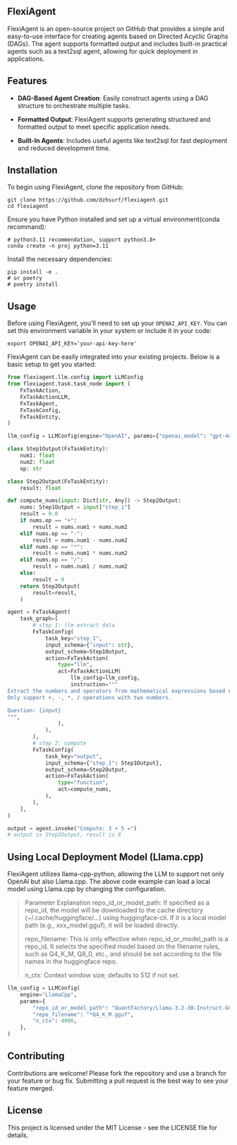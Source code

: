 FlexiAgent
-----------

FlexiAgent is an open-source project on GitHub that provides a simple and easy-to-use interface for creating agents based on Directed Acyclic Graphs (DAGs). The agent supports formatted output and includes built-in practical agents such as a text2sql agent, allowing for quick deployment in applications.

Features
--------

- **DAG-Based Agent Creation**: Easily construct agents using a DAG structure to orchestrate multiple tasks.

- **Formatted Output**: FlexiAgent supports generating structured and formatted output to meet specific application needs.

- **Built-In Agents**: Includes useful agents like text2sql for fast deployment and reduced development time.


Installation
------------

To begin using FlexiAgent, clone the repository from GitHub:
```shell
git clone https://github.com/dzhsurf/flexiagent.git
cd flexiagent
```

Ensure you have Python installed and set up a virtual environment(conda recommand):
```shell
# python3.11 recommendation, support python3.8+
conda create -n proj python=3.11 
```

Install the necessary dependencies:
```shell
pip install -e .
# or poetry
# poetry install
```


Usage
-----

Before using FlexiAgent, you'll need to set up your `OPENAI_API_KEY`. You can set this environment variable in your system or include it in your code:

```shell
export OPENAI_API_KEY='your-api-key-here' 
```

FlexiAgent can be easily integrated into your existing projects. Below is a basic setup to get you started:


```python
from flexiagent.llm.config import LLMConfig
from flexiagent.task.task_node import (
    FxTaskAction,
    FxTaskActionLLM,
    FxTaskAgent,
    FxTaskConfig,
    FxTaskEntity,
)

llm_config = LLMConfig(engine="OpenAI", params={"openai_model": "gpt-4o-mini"})

class Step1Output(FxTaskEntity):
    num1: float 
    num2: float 
    op: str 

class Step2Output(FxTaskEntity):
    result: float

def compute_nums(input: Dict[str, Any]) -> Step2Output:
    nums: Step1Output = input["step_1"]
    result = 0.0
    if nums.op == "+":
        result = nums.num1 + nums.num2
    elif nums.op == "-":
        result = nums.num1 - nums.num2
    elif nums.op == "*":
        result = nums.num1 * nums.num2
    elif nums.op == "/":
        result = nums.num1 / nums.num2
    else:
        result = 0
    return Step2Output(
        result=result,
    )

agent = FxTaskAgent(
    task_graph=[
        # step 1: llm extract data
        FxTaskConfig(
            task_key="step_1",
            input_schema={"input": str},
            output_schema=Step1Output,
            action=FxTaskAction(
                type="llm",
                act=FxTaskActionLLM(
                    llm_config=llm_config,
                    instruction="""
Extract the numbers and operators from mathematical expressions based on the user's questions. 
Only support +, -, *, / operations with two numbers.

Question: {input}
""",
                ),
            ),
        ),
        # step 2: compute
        FxTaskConfig(
            task_key="output",
            input_schema={"step_1": Step1Output},
            output_schema=Step2Output,
            action=FxTaskAction(
                type="function",
                act=compute_nums,
            ),
        ),
    ],
)

output = agent.invoke("Compute: 3 + 5 =")
# output is Step2Output, result is 8
```

Using Local Deployment Model (Llama.cpp)
------------------------

FlexiAgent utilizes llama-cpp-python, allowing the LLM to support not only OpenAI but also Llama.cpp. 
The above code example can load a local model using Llama.cpp by changing the configuration.

> Parameter Explanation
> repo_id_or_model_path:
>   If specified as a repo_id, the model will be downloaded to the cache directory (~/.cache/huggingface/...) using huggingface-cli. 
>   If it is a local model path (e.g., xxx_model.gguf), it will be loaded directly.
> 
> repo_filename:
>   This is only effective when repo_id_or_model_path is a repo_id. It selects the specified model based on the filename rules, such as Q4_K_M, Q8_0, etc., and should be set according to the file names in the huggingface repo.
> 
> n_ctx:
>   Context window size; defaults to 512 if not set.

```python
llm_config = LLMConfig(
    engine="LlamaCpp",
    params={
        "repo_id_or_model_path": "QuantFactory/Llama-3.2-3B-Instruct-GGUF",
        "repo_filename": "*Q4_K_M.gguf",
        "n_ctx": 4096,
    },
)
````

Contributing
------------

Contributions are welcome! Please fork the repository and use a branch for your feature or bug fix. Submitting a pull request is the best way to see your feature merged.


License
-------
This project is licensed under the MIT License - see the LICENSE file for details.